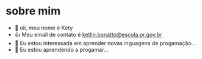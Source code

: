 # sobre mim
- 👋 oii, meu nome é Kety
- 👍 Meu email de contato é ketlin.bonatto@escola.pr.gov.br
- 👀 Eu estou interessada em aprender novas inguagens de progamação...
- 🌱 Eu estou aprendendo a progamar...
